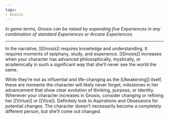 ```yaml
---
tags:
- Gnosis
---
```


_In game terms, Gnosis can be raised by expending five Experiences in any combination of standard Experiences or Arcane Experiences._

---

In the narrative, [[Gnosis]] requires knowledge and understanding. It requires moments of epiphany, study, and experience. [[Gnosis]] increases when your character has advanced philosophically, mystically, or academically in such a significant way that she’ll never see the world the same.

While they’re not as influential and life-changing as the [[Awakening]] itself, these are moments the character will likely never forget, milestones in her advancement that show clear evolution of thinking, purpose, or identity. Whenever your character increases in Gnosis, consider changing or refining her [[Virtue]] or [[Vice]]. Definitely look to Aspirations and Obsessions for potential changes. The character doesn’t necessarily become a completely different person, but she’ll come out changed.